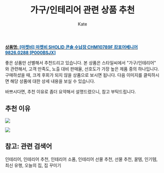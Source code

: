 ﻿---
layout: post
title:  "가구/인테리어 관련 상품 추천"
author: Kate
categories: [ 가구/인테리어 ]
tags: [인테리어, 인테리어 추천, 인테리어 소품, 인테리어 선물 추천, 선물 추천, 꿀템, 인기템, 최신 유행, 오늘의 집, 집 꾸미기]
image: https://www.stylec.co.kr/data/item/1616648068/thumb-7J206647KeA9_500x500.jpg 
description: "스타일씨에서 가구/인테리어 관련 상품으로 가장 고객 선호도가 높은 제품 중 하나입니다."
---

<a href="https://www.stylec.co.kr/shop/item.php?it_id=1616648068&cid=2373320707"><b>상품명: <font color='#01579B'>[마켓비] 마켓비 SHOLID 콘솔 수납장 CHM10789F 캄포어베니어 9826.0288 [P000BSJX]</font></b></a>

좋은 상품만 선별해서 추천드리고 있습니다.
본 상품은 스타일씨에서 "가구/인테리어" 와 관련해서, 고객 만족도, 노출 대비 판매율, 선호도가 가장 높은 제품 중의 하나입니다.
구매하셨을 때, 크게 후회가 되지 않을 상품으로 보시면 됩니다. 
다음 이미지를 클릭하시면 해당 상품에 대한 상세 내용을 보실 수 있습니다.

바쁘시다면, 추천 이유로 좀더 요약해서 설명드렸으니, 참고 부탁드립니다.

## 추천 이유 

<a href="https://www.stylec.co.kr/shop/item.php?it_id=1616648068&cid=2373320707"><img src="https://stylec.co.kr/data/editor/2103/2949862092_1616648110.7264.jpg"></a> 

<img src="https://www.stylec.co.kr/data/editor/2010/2949861915_1603344724.3114.png">

## 참고: 관련 검색어    
인테리어, 인테리어 추천, 인테리어 소품, 인테리어 선물 추천, 선물 추천, 꿀템, 인기템, 최신 유행, 오늘의 집, 집 꾸미기